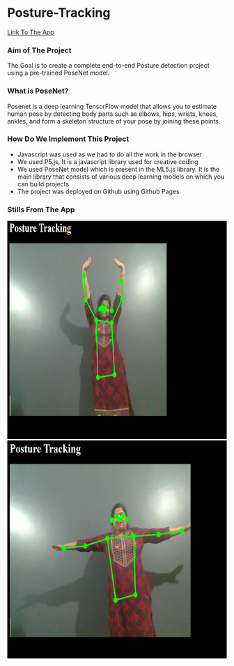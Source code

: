 # Posture-Tracking


[Link To The App](https://virajbhatprabhu.github.io/Posture-Tracking/) 

### Aim  of The Project
The Goal is to create a complete end-to-end Posture detection project using a pre-trained PoseNet model.


### What is PoseNet?
 Posenet is a deep learning TensorFlow model that allows you to estimate human pose by detecting body parts such as elbows, hips, wrists, knees, ankles, and form a skeleton structure of your pose by joining these points.

### How Do We Implement This Project

* Javascript was used as we had to do all the work in the browser
* We used P5.js, It is a javascript library used for creative coding
* We used PoseNet model which is present in the ML5.js library. It is the main library that consists of various deep learning models on which you can build projects
* The project was deployed on Github using Github Pages

### Stills From The App 

<img src="https://github.com/VirajBhatPrabhu/Posture-Tracking/blob/main/Screenshot%20(46).png" alt="img1" style="width:700px;height:500px;">
<img src="https://github.com/VirajBhatPrabhu/Posture-Tracking/blob/main/Screenshot%20(47).png" alt="img2" style="width:700px;height:500px;">

